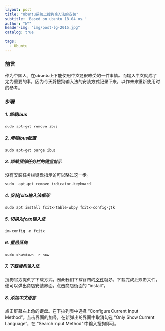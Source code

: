 ```yaml
---
layout: post
title: "Ubuntu系统上搜狗输入法的安装"
subtitle: 'Based on ubuntu 18.04 os.'
author: "WT"
header-img: "img/post-bg-2015.jpg"
catalog: true

tags:
  - Ubuntu
---
```



### 前言

作为中国人，在ubuntu上不能使用中文是很难受的一件事情。而输入中文就成了尤为重要的事，因为今天将搜狗输入法的安装方式记录下来，以作未来重新使用时的参考。

### 步骤

##### 1. 卸载ibus

```
sudo apt-get remove ibus
```

##### 2. 清除ibus配置

```
sudo apt-get purge ibus
```

##### 3. 卸载顶部任务栏的键盘指示

没有安装任务栏键盘指示的可以略过这一步。

```
sudo  apt-get remove indicator-keyboard
```

##### 4. 安装fcitx输入法框架

```
sudo apt install fcitx-table-wbpy fcitx-config-gtk
```

##### 5. 切换为fcitx输入法

```
im-config -n fcitx
```

##### 6. 重启系统

```
sudo shutdown -r now
```

##### 7. 下载搜狗输入法

搜狗官方提供了下载方式，因此我们下载官网的[文件](https://pinyin.sogou.com/linux/?r=pinyin)就好。下载完成后双击文件，便可以弹出商店安装界面，点击商店街面的 “install”。

##### 8. 添加中文语言

点击屏幕右上角的键盘。在下拉列表中选择 “Configure Current Input Method”。点击界面的加号，在新弹出的界面中取消勾选 “Only Show Current Language”。在 “Search Input Method” 中输入搜狗即可。


